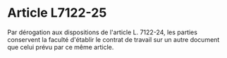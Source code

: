 # Article L7122-25

Par dérogation aux dispositions de l'article L. 7122-24, les parties conservent la faculté d'établir le contrat de travail sur un autre document que celui prévu par ce même article.